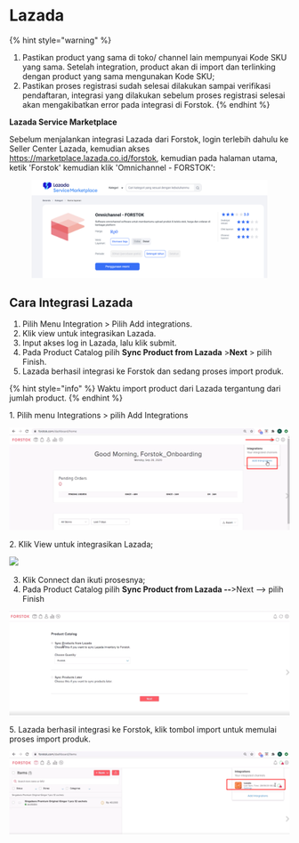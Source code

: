 # Lazada

{% hint style="warning" %}
1. Pastikan product yang sama di toko/ channel lain mempunyai Kode SKU yang sama. Setelah integration, product akan di import dan terlinking dengan product yang sama mengunakan Kode SKU;
2. Pastikan proses registrasi sudah selesai dilakukan sampai verifikasi pendaftaran, integrasi yang dilakukan sebelum proses registrasi selesai akan mengakibatkan error pada integrasi di Forstok.
{% endhint %}

**Lazada Service Marketplace**

Sebelum menjalankan integrasi Lazada dari Forstok, login terlebih dahulu ke Seller Center Lazada, kemudian akses https://marketplace.lazada.co.id/forstok, kemudian pada halaman utama, ketik 'Forstok' kemudian klik 'Omnichannel - FORSTOK':

<figure><img src="../../.gitbook/assets/Lazada Service.png" alt=""><figcaption></figcaption></figure>

## Cara Integrasi Lazada&#x20;



1. Pilih Menu Integration > Pilih Add integrations.
2. Klik view untuk integrasikan Lazada.
3. Input akses log in Lazada, lalu klik submit.
4. Pada Product Catalog pilih **Sync Product from Lazada** >**Next** > pilih Finish.
5. Lazada berhasil integrasi ke Forstok dan sedang proses import produk.

{% hint style="info" %}
Waktu import product dari Lazada tergantung dari jumlah product.
{% endhint %}

1\. Pilih menu Integrations > pilih Add Integrations

![](<../../.gitbook/assets/image (142).png>)

2\. Klik View untuk integrasikan Lazada;

![](<../../.gitbook/assets/Screenshot 2024-02-07 at 5.28.46 PM.png>)

3. Klik Connect dan ikuti prosesnya;
4. Pada Product Catalog pilih **Sync Product from Lazada --**>Next --> pilih Finish

![](<../../.gitbook/assets/image (210).png>)

5\. Lazada berhasil integrasi ke Forstok, klik tombol import untuk memulai proses import produk.

![](<../../.gitbook/assets/image (242).png>)
